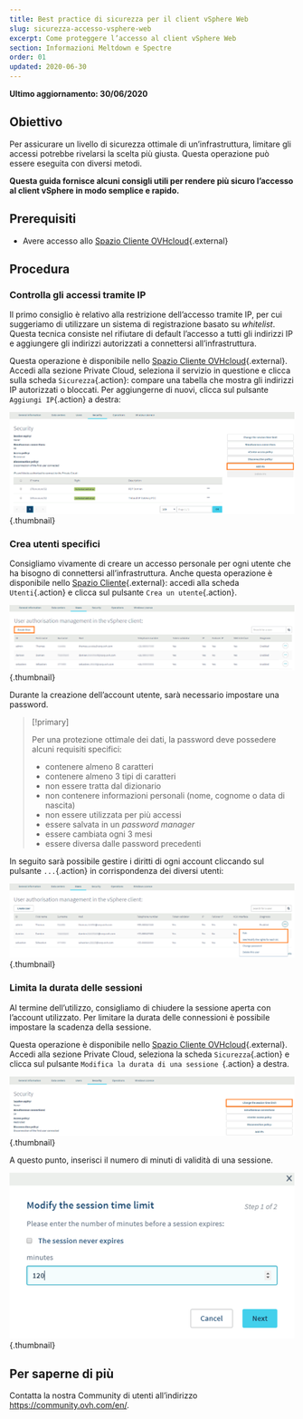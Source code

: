 ```yaml
---
title: Best practice di sicurezza per il client vSphere Web
slug: sicurezza-accesso-vsphere-web
excerpt: Come proteggere l’accesso al client vSphere Web
section: Informazioni Meltdown e Spectre
order: 01
updated: 2020-06-30
---
```


**Ultimo aggiornamento: 30/06/2020**

## Obiettivo

Per assicurare un livello di sicurezza ottimale di un’infrastruttura, limitare gli accessi potrebbe rivelarsi la scelta più giusta. Questa operazione può essere eseguita con diversi metodi. 

**Questa guida fornisce alcuni consigli utili per rendere più sicuro l’accesso al client vSphere in modo semplice e rapido.**

## Prerequisiti

- Avere accesso allo [Spazio Cliente OVHcloud](https://www.ovh.com/auth/?action=gotomanager&from=https://www.ovh.it/&ovhSubsidiary=it){.external}

## Procedura

### Controlla gli accessi tramite IP

Il primo consiglio è relativo alla restrizione dell’accesso tramite IP, per cui suggeriamo di utilizzare un sistema di registrazione basato su <i>whitelist</i>. Questa tecnica consiste nel rifiutare di default l’accesso a tutti gli indirizzi IP e aggiungere gli indirizzi autorizzati a connettersi all’infrastruttura.

Questa operazione è disponibile nello [Spazio Cliente OVHcloud](https://www.ovh.com/auth/?action=gotomanager&from=https://www.ovh.it/&ovhSubsidiary=it){.external}. Accedi alla sezione Private Cloud, seleziona il servizio in questione e clicca sulla scheda `Sicurezza`{.action}: compare una tabella che mostra gli indirizzi IP autorizzati o bloccati. Per aggiungerne di nuovi, clicca sul pulsante `Aggiungi IP`{.action} a destra:

![Aggiunta di IP](images/adding_ip.png){.thumbnail}


### Crea utenti specifici

Consigliamo vivamente di creare un accesso personale per ogni utente che ha bisogno di connettersi all’infrastruttura. Anche questa operazione è disponibile nello [Spazio Cliente](https://www.ovh.com/auth/?action=gotomanager&from=https://www.ovh.it/&ovhSubsidiary=it){.external}: accedi alla scheda `Utenti`{.action} e clicca sul pulsante `Crea un utente`{.action}.

![Utenti](images/users.png){.thumbnail}


Durante la creazione dell’account utente, sarà necessario impostare una password.

> [!primary]
>
> Per una protezione ottimale dei dati, la password deve possedere alcuni requisiti specifici:
>
> - contenere almeno 8 caratteri
> - contenere almeno 3 tipi di caratteri
> - non essere tratta dal dizionario
> - non contenere informazioni personali (nome, cognome o data di nascita)
> - non essere utilizzata per più accessi
> - essere salvata in un <i>password manager</i>
> - essere cambiata ogni 3 mesi
> - essere diversa dalle password precedenti
>

In seguito sarà possibile gestire i diritti di ogni account cliccando sul pulsante `...`{.action} in corrispondenza dei diversi utenti:

![Modifica dei parametri degli utenti](images/users_edit.png){.thumbnail}

### Limita la durata delle sessioni

Al termine dell’utilizzo, consigliamo di chiudere la sessione aperta con l’account utilizzato.   Per limitare la durata delle connessioni è possibile impostare la scadenza della sessione.

Questa operazione è disponibile nello [Spazio Cliente OVHcloud](https://www.ovh.com/auth/?action=gotomanager&from=https://www.ovh.it/&ovhSubsidiary=it){.external}. Accedi alla sezione Private Cloud, seleziona la scheda `Sicurezza`{.action} e clicca sul pulsante `Modifica la durata di una sessione `{.action} a destra.

![Scadenza della sessione](images/security-expiration.png){.thumbnail}

A questo punto, inserisci il numero di minuti di validità di una sessione.

![Scadenza della sessione](images/expiration.png){.thumbnail}

## Per saperne di più

Contatta la nostra Community di utenti all’indirizzo <https://community.ovh.com/en/>.
